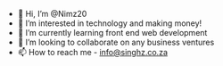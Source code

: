 - 👋 Hi, I’m @Nimz20
- 👀 I’m interested in technology and making money!
- 🌱 I’m currently learning front end web development
- 💞️ I’m looking to collaborate on any business ventures
- 📫 How to reach me - info@singhz.co.za

<!---
Nimz20/Nimz20 is a ✨ special ✨ repository because its `README.md` (this file) appears on your GitHub profile.
You can click the Preview link to take a look at your changes.
--->
